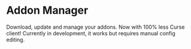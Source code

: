 # Addon Manager

Download, update and manage your addons. Now with 100% less Curse client! Currently in development, it works but requires manual config editing.